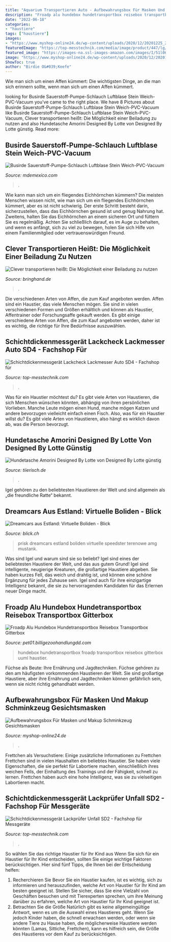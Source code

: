 ```yaml
---
title: "Aquarium Transportieren Auto - Aufbewahrungsbox Für Masken Und Makup Schminkzeug Gesichtsmasken"
description: "Froadp alu hundebox hundetransportbox reisebox transportbox gitterbox"
date: "2022-06-18"
categories:
- "haustiere"
tags: ["haustiere"]
images:
- "https://www.myshop-online24.de/wp-content/uploads/2020/12/20201225_211819.jpg"
featuredImage: "https://top-messtechnik.com/media/image/product/447/lg/schichtdickenmessgeraet-sd2~2.jpg"
featured_image: "https://images-na.ssl-images-amazon.com/images/I/51l06miOSKL._SL1020_.jpg"
image: "https://www.myshop-online24.de/wp-content/uploads/2020/12/20201225_211819.jpg"
ShowToc: true
author: "Birdie O&#039;Keefe"
---
```



Wie man sich um einen Affen kümmert: Die wichtigsten Dinge, an die man sich erinnern sollte, wenn man sich um einen Affen kümmert.

	

		
looking for Busirde Sauerstoff-Pumpe-Schlauch Luftblase Stein Weich-PVC-Vacuum you've came to the right place. We have 8 Pictures about Busirde Sauerstoff-Pumpe-Schlauch Luftblase Stein Weich-PVC-Vacuum like Busirde Sauerstoff-Pumpe-Schlauch Luftblase Stein Weich-PVC-Vacuum, Clever transportieren heißt: Die Möglichkeit einer Beiladung zu nutzen and also Hundetasche Amorini Designed By Lotte von Designed By Lotte günstig. Read more:
		
    
## Busirde Sauerstoff-Pumpe-Schlauch Luftblase Stein Weich-PVC-Vacuum

<img loading=lazy src="https://images-na.ssl-images-amazon.com/images/I/51l06miOSKL._SL1020_.jpg" onerror="this.onerror=null;this.src='https://tse3.mm.bing.net/th?id=OIP.3uilzC8FekkGi1fvWoBRIwHaHa&amp;pid=15.1';" alt="Busirde Sauerstoff-Pumpe-Schlauch Luftblase Stein Weich-PVC-Vacuum">

_Source: mdemexico.com_

>. 

	

Wie kann man sich um ein fliegendes Eichhörnchen kümmern?
Die meisten Menschen wissen nicht, wie man sich um ein fliegendes Eichhörnchen kümmert, aber es ist nicht schwierig. Der erste Schritt besteht darin, sicherzustellen, dass das Eichhörnchen gesund ist und genug Nahrung hat. Zweitens, halten Sie das Eichhörnchen an einem sicheren Ort und füttern Sie es regelmäßig. Achten Sie schließlich darauf, es im Auge zu behalten, und wenn es anfängt, sich zu viel zu bewegen, holen Sie sich Hilfe von einem Familienmitglied oder vertrauenswürdigen Freund.

    
## Clever Transportieren Heißt: Die Möglichkeit Einer Beiladung Zu Nutzen

<img loading=lazy src="https://s3-eu-west-1.amazonaws.com/br-wordpress/blog/wp-content/uploads/2015/06/14134155/beiladung_unterwegs.jpg" onerror="this.onerror=null;this.src='https://tse3.mm.bing.net/th?id=OIP.4p6oO9ZdjvuJH2l6QaYXVwHaHa&amp;pid=15.1';" alt="Clever transportieren heißt: Die Möglichkeit einer Beiladung zu nutzen">

_Source: bringhand.de_

>. 

	

Die verschiedenen Arten von Affen, die zum Kauf angeboten werden.
Affen sind ein Haustier, das viele Menschen mögen. Sie sind in vielen verschiedenen Formen und Größen erhältlich und können als Haustier, Affentrainer oder Forschungsaffe gekauft werden. Es gibt einige verschiedene Arten von Affen, die zum Kauf angeboten werden, daher ist es wichtig, die richtige für Ihre Bedürfnisse auszuwählen.

    
## Schichtdickenmessgerät Lackcheck Lackmesser Auto SD4 - Fachshop Für

<img loading=lazy src="https://top-messtechnik.com/media/image/product/454/lg/schichtdickenmessgeraet-sd4~2.jpg" onerror="this.onerror=null;this.src='https://tse2.mm.bing.net/th?id=OIP.DdS-XxHue7Bn00yOQy4MSQHaHa&amp;pid=15.1';" alt="Schichtdickenmessgerät Lackcheck Lackmesser Auto SD4 - Fachshop für">

_Source: top-messtechnik.com_

>. 

	

Was für ein Haustier möchtest du?
Es gibt viele Arten von Haustieren, die sich Menschen wünschen könnten, abhängig von ihren persönlichen Vorlieben. Manche Leute mögen einen Hund, manche mögen Katzen und andere bevorzugen vielleicht einfach einen Fisch. Also, was für ein Haustier willst du? Es gibt viele Arten von Haustieren, also hängt es wirklich davon ab, was die Person bevorzugt.

    
## Hundetasche Amorini Designed By Lotte Von Designed By Lotte Günstig

<img loading=lazy src="https://d1aev0esfa35jt.cloudfront.net/large/h/hundetasche-amorini-designed-by-lotte-1476541551.jpg" onerror="this.onerror=null;this.src='https://tse4.mm.bing.net/th?id=OIP.LUvGIRQE1tisZrPf162agAHaHa&amp;pid=15.1';" alt="Hundetasche Amorini Designed By Lotte von Designed By Lotte günstig">

_Source: tiierisch.de_

>. 

	

Igel gehören zu den beliebtesten Haustieren der Welt und sind allgemein als „die freundliche Ratte“ bekannt.

    
## Dreamcars Aus Estland: Virtuelle Boliden - Blick

<img loading=lazy src="https://img.blick.ch/incoming/6109427-v4-rain-prisk-ford-mustank.jpg?imwidth=1000&amp;ratio=FREE&amp;x=0&amp;y=0&amp;width=1152&amp;height=768" onerror="this.onerror=null;this.src='https://tse1.mm.bing.net/th?id=OIP.BZCRqoXrzyaYLBdiOoQrEQHaE8&amp;pid=15.1';" alt="Dreamcars aus Estland: Virtuelle Boliden - Blick">

_Source: blick.ch_

>prisk dreamcars estland boliden virtuelle speedster terenowe amg mustank. 

	

Was sind Igel und warum sind sie so beliebt?
Igel sind eines der beliebtesten Haustiere der Welt, und das aus gutem Grund! Igel sind intelligente, neugierige Kreaturen, die großartige Haustiere abgeben. Sie haben kurzes Fell, das weich und drahtig ist, und können eine schöne Ergänzung für jedes Zuhause sein. Igel sind auch für ihre einzigartige Intelligenz bekannt, die sie zu hervorragenden Kandidaten für das Erlernen neuer Dinge macht.

    
## Froadp Alu Hundebox Hundetransportbox Reisebox Transportbox Gitterbox

<img loading=lazy src="https://images-na.ssl-images-amazon.com/images/I/612z608G-CL._SL1000_.jpg" onerror="this.onerror=null;this.src='https://tse1.mm.bing.net/th?id=OIP.zb8aYEVqv0LUC7SOqYGwNAHaHa&amp;pid=15.1';" alt="Froadp Alu Hundebox Hundetransportbox Reisebox Transportbox Gitterbox">

_Source: pet01.billigezoohandlungdd.com_

>hundebox hundetransportbox froadp transportbox reisebox gitterbox uuml haustier. 

	

Füchse als Beute: Ihre Ernährung und Jagdtechniken.
Füchse gehören zu den am häufigsten vorkommenden Haustieren der Welt. Sie sind großartige Haustiere, aber ihre Ernährung und Jagdtechniken können gefährlich sein, wenn sie nicht richtig gehandhabt werden.

    
## Aufbewahrungsbox Für Masken Und Makup Schminkzeug Gesichtsmasken

<img loading=lazy src="https://www.myshop-online24.de/wp-content/uploads/2020/12/20201225_211819.jpg" onerror="this.onerror=null;this.src='https://tse4.mm.bing.net/th?id=OIP.DLr5-GaWQyPN-owzSr1cEgHaQD&amp;pid=15.1';" alt="Aufbewahrungsbox Für Masken und Makup Schminkzeug Gesichtsmasken">

_Source: myshop-online24.de_

>. 

	

Frettchen als Versuchstiere: Einige zusätzliche Informationen zu Frettchen
Frettchen sind in vielen Haushalten ein beliebtes Haustier. Sie haben viele Eigenschaften, die sie perfekt für Labortiere machen, einschließlich ihres weichen Fells, der Einhaltung des Trainings und der Fähigkeit, schnell zu lernen. Frettchen haben auch eine hohe Intelligenz, was sie zu vielseitigen Labortieren macht.

    
## Schichtdickenmessgerät Lackprüfer Unfall SD2 - Fachshop Für Messgeräte

<img loading=lazy src="https://top-messtechnik.com/media/image/product/447/lg/schichtdickenmessgeraet-sd2~2.jpg" onerror="this.onerror=null;this.src='https://tse1.mm.bing.net/th?id=OIP.TFPwj9z7qDxx0JZi0bbmfwHaHa&amp;pid=15.1';" alt="Schichtdickenmessgerät Lackprüfer Unfall SD2 - Fachshop für Messgeräte">

_Source: top-messtechnik.com_

>. 

	

So wählen Sie das richtige Haustier für Ihr Kind aus
Wenn Sie sich für ein Haustier für Ihr Kind entscheiden, sollten Sie einige wichtige Faktoren berücksichtigen. Hier sind fünf Tipps, die Ihnen bei der Entscheidung helfen:
1. Recherchieren Sie
Bevor Sie ein Haustier kaufen, ist es wichtig, sich zu informieren und herauszufinden, welche Art von Haustier für Ihr Kind am besten geeignet ist. Stellen Sie sicher, dass Sie eine Vielzahl von Geschäften besuchen und mit Tierexperten sprechen, um ihre Meinung darüber zu erfahren, welche Art von Haustier für Ihr Kind geeignet ist.
2. Betrachten Sie die Größe
Natürlich gibt es keine allgemeingültige Antwort, wenn es um die Auswahl eines Haustieres geht. Wenn Sie jedoch Kinder haben, die schnell erwachsen werden, oder wenn sie andere Tiere zu Hause haben, die möglicherweise Haustiere werden könnten (Lamas, Sittiche, Frettchen), kann es hilfreich sein, die Größe des Haustieres vor dem Kauf zu berücksichtigen.

